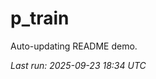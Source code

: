 # p_train

Auto-updating README demo.

<!--START_SECTION:status-->
_Last run: 2025-09-23 18:34 UTC_
<!--END_SECTION:status-->





































































































































































































































































































































































































































































































































































































































































































































